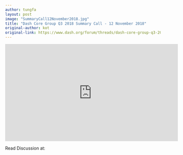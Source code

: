 ```yaml
---
author: tungfa
layout: post
image: "SummaryCall12November2018.jpg"
title: "Dash Core Group Q3 2018 Summary Call - 12 November 2018"
original-author: kot
original-link: https://www.dash.org/forum/threads/dash-core-group-q3-2018-summary-call-12-november-2018.41724/#post-201080
---
```


<iframe width="560" height="315" src="https://www.youtube.com/embed/uK5Un-Wmbm0" frameborder="0" allow="accelerometer; autoplay; encrypted-media; gyroscope; picture-in-picture" allowfullscreen></iframe>


Read Discussion at:
